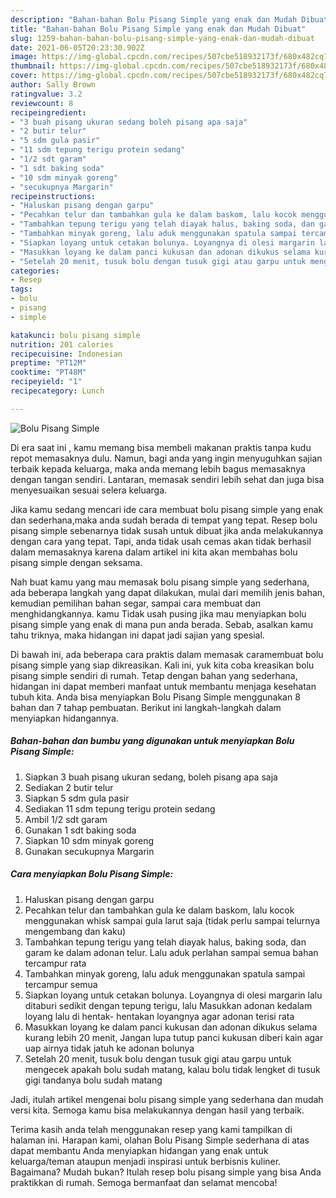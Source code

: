 ```yaml
---
description: "Bahan-bahan Bolu Pisang Simple yang enak dan Mudah Dibuat"
title: "Bahan-bahan Bolu Pisang Simple yang enak dan Mudah Dibuat"
slug: 1259-bahan-bahan-bolu-pisang-simple-yang-enak-dan-mudah-dibuat
date: 2021-06-05T20:23:30.902Z
image: https://img-global.cpcdn.com/recipes/507cbe518932173f/680x482cq70/bolu-pisang-simple-foto-resep-utama.jpg
thumbnail: https://img-global.cpcdn.com/recipes/507cbe518932173f/680x482cq70/bolu-pisang-simple-foto-resep-utama.jpg
cover: https://img-global.cpcdn.com/recipes/507cbe518932173f/680x482cq70/bolu-pisang-simple-foto-resep-utama.jpg
author: Sally Brown
ratingvalue: 3.2
reviewcount: 8
recipeingredient:
- "3 buah pisang ukuran sedang boleh pisang apa saja"
- "2 butir telur"
- "5 sdm gula pasir"
- "11 sdm tepung terigu protein sedang"
- "1/2 sdt garam"
- "1 sdt baking soda"
- "10 sdm minyak goreng"
- "secukupnya Margarin"
recipeinstructions:
- "Haluskan pisang dengan garpu"
- "Pecahkan telur dan tambahkan gula ke dalam baskom, lalu kocok menggunakan whisk sampai gula larut saja (tidak perlu sampai telurnya mengembang dan kaku)"
- "Tambahkan tepung terigu yang telah diayak halus, baking soda, dan garam ke dalam adonan telur. Lalu aduk perlahan sampai semua bahan tercampur rata"
- "Tambahkan minyak goreng, lalu aduk menggunakan spatula sampai tercampur semua"
- "Siapkan loyang untuk cetakan bolunya. Loyangnya di olesi margarin lalu ditaburi sedikit dengan tepung terigu, lalu Masukkan adonan kedalam loyang lalu di hentak- hentakan loyangnya agar adonan terisi rata"
- "Masukkan loyang ke dalam panci kukusan dan adonan dikukus selama kurang lebih 20 menit, Jangan lupa tutup panci kukusan diberi kain agar uap airnya tidak jatuh ke adonan bolunya"
- "Setelah 20 menit, tusuk bolu dengan tusuk gigi atau garpu untuk mengecek apakah bolu sudah matang, kalau bolu tidak lengket di tusuk gigi tandanya bolu sudah matang"
categories:
- Resep
tags:
- bolu
- pisang
- simple

katakunci: bolu pisang simple 
nutrition: 201 calories
recipecuisine: Indonesian
preptime: "PT12M"
cooktime: "PT48M"
recipeyield: "1"
recipecategory: Lunch

---
```



![Bolu Pisang Simple](https://img-global.cpcdn.com/recipes/507cbe518932173f/680x482cq70/bolu-pisang-simple-foto-resep-utama.jpg)

Di era  saat ini , kamu memang bisa membeli makanan praktis tanpa kudu repot memasaknya dulu. Namun, bagi anda yang ingin menyuguhkan sajian terbaik kepada keluarga, maka anda memang lebih bagus memasaknya dengan tangan sendiri. Lantaran, memasak sendiri lebih sehat dan juga bisa menyesuaikan sesuai selera keluarga.

Jika kamu sedang mencari ide cara membuat bolu pisang simple yang enak dan sederhana,maka anda sudah berada di tempat yang tepat. Resep bolu pisang simple  sebenarnya tidak susah untuk dibuat jika anda melakukannya dengan cara yang tepat. Tapi, anda tidak usah cemas akan tidak berhasil dalam memasaknya 
karena dalam artikel ini kita akan membahas bolu pisang simple dengan seksama.  



Nah buat kamu yang mau memasak bolu pisang simple yang sederhana, ada beberapa langkah yang dapat dilakukan, mulai dari memilih jenis bahan, kemudian pemilihan bahan segar, sampai cara membuat dan menghidangkannya. kamu Tidak usah pusing jika mau menyiapkan bolu pisang simple yang enak di mana pun anda berada. Sebab, asalkan kamu  tahu triknya, maka hidangan ini dapat jadi sajian yang spesial.

Di bawah ini, ada beberapa cara praktis  dalam memasak caramembuat bolu pisang simple yang siap dikreasikan. Kali ini, yuk kita coba kreasikan bolu pisang simple sendiri di rumah. Tetap dengan bahan yang sederhana, hidangan ini dapat memberi manfaat untuk membantu menjaga kesehatan tubuh kita. Anda bisa menyiapkan Bolu Pisang Simple menggunakan 8 bahan dan 7 tahap pembuatan. Berikut ini langkah-langkah dalam menyiapkan hidangannya.

<!--inarticleads1-->

##### Bahan-bahan dan bumbu yang digunakan untuk menyiapkan Bolu Pisang Simple:

1. Siapkan 3 buah pisang ukuran sedang, boleh pisang apa saja
1. Sediakan 2 butir telur
1. Siapkan 5 sdm gula pasir
1. Sediakan 11 sdm tepung terigu protein sedang
1. Ambil 1/2 sdt garam
1. Gunakan 1 sdt baking soda
1. Siapkan 10 sdm minyak goreng
1. Gunakan secukupnya Margarin




<!--inarticleads2-->

##### Cara menyiapkan Bolu Pisang Simple:

1. Haluskan pisang dengan garpu
1. Pecahkan telur dan tambahkan gula ke dalam baskom, lalu kocok menggunakan whisk sampai gula larut saja (tidak perlu sampai telurnya mengembang dan kaku)
1. Tambahkan tepung terigu yang telah diayak halus, baking soda, dan garam ke dalam adonan telur. Lalu aduk perlahan sampai semua bahan tercampur rata
1. Tambahkan minyak goreng, lalu aduk menggunakan spatula sampai tercampur semua
1. Siapkan loyang untuk cetakan bolunya. Loyangnya di olesi margarin lalu ditaburi sedikit dengan tepung terigu, lalu Masukkan adonan kedalam loyang lalu di hentak- hentakan loyangnya agar adonan terisi rata
1. Masukkan loyang ke dalam panci kukusan dan adonan dikukus selama kurang lebih 20 menit, Jangan lupa tutup panci kukusan diberi kain agar uap airnya tidak jatuh ke adonan bolunya
1. Setelah 20 menit, tusuk bolu dengan tusuk gigi atau garpu untuk mengecek apakah bolu sudah matang, kalau bolu tidak lengket di tusuk gigi tandanya bolu sudah matang




Jadi, itulah artikel mengenai  bolu pisang simple  yang sederhana dan mudah versi kita. Semoga kamu bisa melakukannya dengan hasil yang terbaik. 

Terima kasih anda telah menggunakan resep yang kami tampilkan di halaman ini. Harapan kami, olahan  Bolu Pisang Simple sederhana di atas dapat membantu Anda menyiapkan hidangan yang enak untuk keluarga/teman ataupun menjadi inspirasi untuk berbisnis kuliner. Bagaimana? Mudah bukan? Itulah resep bolu pisang simple yang bisa Anda praktikkan di rumah. Semoga bermanfaat dan selamat mencoba!

